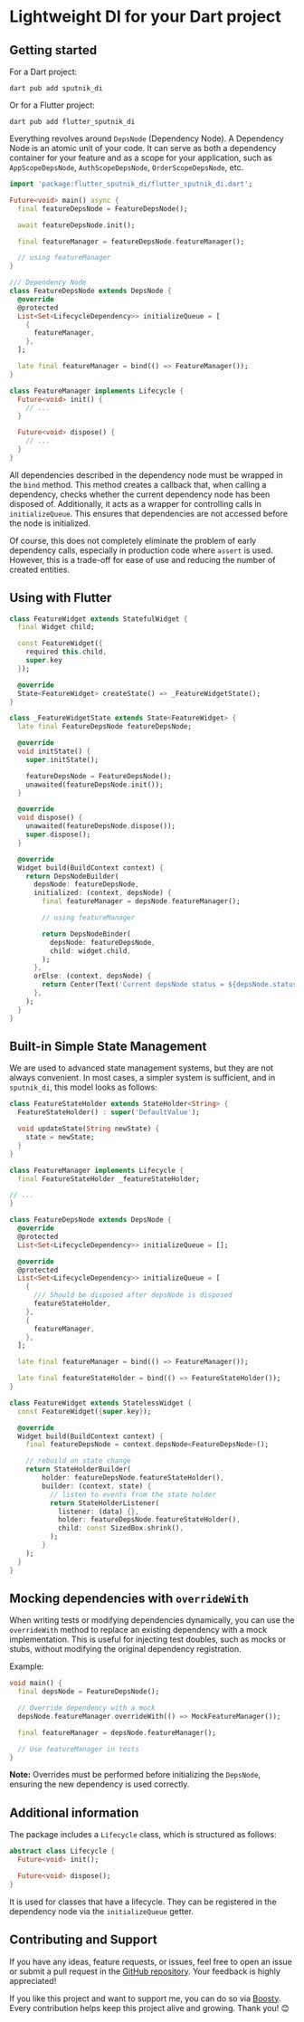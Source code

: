 # Lightweight DI for your Dart project

## Getting started

For a Dart project:

```shell
dart pub add sputnik_di
```

Or for a Flutter project:

```shell
dart pub add flutter_sputnik_di
```

Everything revolves around `DepsNode` (Dependency Node). A Dependency Node is an atomic unit of your
code. It can serve as both a dependency container for your feature and as a scope for your
application, such as `AppScopeDepsNode`, `AuthScopeDepsNode`, `OrderScopeDepsNode`, etc.

```dart
import 'package:flutter_sputnik_di/flutter_sputnik_di.dart';

Future<void> main() async {
  final featureDepsNode = FeatureDepsNode();

  await featureDepsNode.init();

  final featureManager = featureDepsNode.featureManager();

  // using featureManager
}

/// Dependency Node
class FeatureDepsNode extends DepsNode {
  @override
  @protected
  List<Set<LifecycleDependency>> initializeQueue = [
    {
      featureManager,
    },
  ];

  late final featureManager = bind(() => FeatureManager());
}

class FeatureManager implements Lifecycle {
  Future<void> init() {
    // ...
  }

  Future<void> dispose() {
    // ...
  }
}
```

All dependencies described in the dependency node must be wrapped in the `bind` method. This method
creates a callback that, when calling a dependency, checks whether the current dependency node has
been disposed of. Additionally, it acts as a wrapper for controlling calls in `initializeQueue`.
This ensures that dependencies are not accessed before the node is initialized.

Of course, this does not completely eliminate the problem of early dependency calls, especially in
production code where `assert` is used. However, this is a trade-off for ease of use and reducing
the number of created entities.

## Using with Flutter

```dart
class FeatureWidget extends StatefulWidget {
  final Widget child;

  const FeatureWidget({
    required this.child,
    super.key
  });

  @override
  State<FeatureWidget> createState() => _FeatureWidgetState();
}

class _FeatureWidgetState extends State<FeatureWidget> {
  late final FeatureDepsNode featureDepsNode;

  @override
  void initState() {
    super.initState();

    featureDepsNode = FeatureDepsNode();
    unawaited(featureDepsNode.init());
  }

  @override
  void dispose() {
    unawaited(featureDepsNode.dispose());
    super.dispose();
  }

  @override
  Widget build(BuildContext context) {
    return DepsNodeBuilder(
      depsNode: featureDepsNode,
      initialized: (context, depsNode) {
        final featureManager = depsNode.featureManager();

        // using featureManager

        return DepsNodeBinder(
          depsNode: featureDepsNode,
          child: widget.child,
        );
      },
      orElse: (context, depsNode) {
        return Center(Text('Current depsNode status = ${depsNode.status}'));
      },
    );
  }
}
```

## Built-in Simple State Management

We are used to advanced state management systems, but they are not always convenient. In most cases,
a simpler system is sufficient, and in `sputnik_di`, this model looks as follows:

```dart
class FeatureStateHolder extends StateHolder<String> {
  FeatureStateHolder() : super('DefaultValue');

  void updateState(String newState) {
    state = newState;
  }
}

class FeatureManager implements Lifecycle {
  final FeatureStateHolder _featureStateHolder;

// ...
}

class FeatureDepsNode extends DepsNode {
  @override
  @protected
  List<Set<LifecycleDependency>> initializeQueue = [];

  @override
  @protected
  List<Set<LifecycleDependency>> initializeQueue = [
    {
      /// Should be disposed after depsNode is disposed
      featureStateHolder,
    },
    {
      featureManager,
    },
  ];

  late final featureManager = bind(() => FeatureManager());

  late final featureStateHolder = bind(() => FeatureStateHolder());
}

class FeatureWidget extends StatelessWidget {
  const FeatureWidget({super.key});

  @override
  Widget build(BuildContext context) {
    final featureDepsNode = context.depsNode<FeatureDepsNode>();

    // rebuild on state change
    return StateHolderBuilder(
        holder: featureDepsNode.featureStateHolder(),
        builder: (context, state) {
          // listen to events from the state holder
          return StateHolderListener(
            listener: (data) {},
            holder: featureDepsNode.featureStateHolder(),
            child: const SizedBox.shrink(),
          );
        }
    );
  }
}
```

## Mocking dependencies with `overrideWith`

When writing tests or modifying dependencies dynamically, you can use the `overrideWith` method to
replace an existing dependency with a mock implementation. This is useful for injecting test
doubles, such as mocks or stubs, without modifying the original dependency registration.

Example:

```dart
void main() {
  final depsNode = FeatureDepsNode();

  // Override dependency with a mock
  depsNode.featureManager.overrideWith(() => MockFeatureManager());

  final featureManager = depsNode.featureManager();

  // Use featureManager in tests
}
```

**Note:** Overrides must be performed before initializing the `DepsNode`, ensuring the new
dependency is used correctly.

## Additional information

The package includes a `Lifecycle` class, which is structured as follows:

```dart
abstract class Lifecycle {
  Future<void> init();

  Future<void> dispose();
}
```

It is used for classes that have a lifecycle. They can be registered in the dependency node via
the `initializeQueue` getter.

## Contributing and Support

If you have any ideas, feature requests, or issues, feel free to open an issue or submit a pull
request in the [GitHub repository](https://github.com/WebMad/sputnik_di). Your feedback is highly
appreciated!

If you like this project and want to support me, you can do so
via [Boosty](https://boosty.to/gubin-dev/donate). Every contribution helps keep this project alive
and growing. Thank you! 😊  
